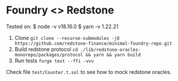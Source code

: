 # Foundry <> Redstone

Tested on:
$ node -v
v18.16.0
$ yarn -v
1.22.21

1. Clone
   `git clone --recurse-submodules -j8 https://github.com/redstone-finance/minimal-foundry-repo.git`
2. Build redstone protocol
   `cd ./lib/redstone-oracles-monorepo/packages/protocol && yarn && yarn build`
3. Run tests
   `forge test --ffi -vvv`

Check file `test/Counter.t.sol` to see how to mock redstone oracles.
